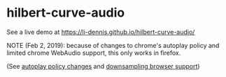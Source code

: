 # hilbert-curve-audio

See a live demo at https://li-dennis.github.io/hilbert-curve-audio/

NOTE (Feb 2, 2019): because of changes to chrome's autoplay policy and limited chrome WebAudio support, this only works in firefox.

(See [autoplay policy changes](https://developers.google.com/web/updates/2017/09/autoplay-policy-changes#webaudio) and
[downsampling browser support](https://stackoverflow.com/questions/52787510/reducing-sample-rate-of-a-web-audio-spectrum-analyzer-using-mic-input))
